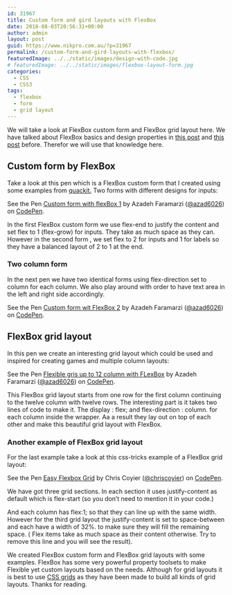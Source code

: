 ```yaml
---
id: 31967
title: Custom form and gird layouts with FlexBox
date: 2018-08-03T20:56:31+00:00
author: admin
layout: post
guid: https://www.nikpro.com.au/?p=31967
permalink: /custom-form-and-gird-layouts-with-flexbox/
featuredImage: ../../static/images/design-with-code.jpg
# featuredImage: ../../static/images/flexbox-layout-form.jpg
categories:
  - CSS
  - CSS3
tags:
  - flexbox
  - form
  - grid layout
---
```

We will take a look at FlexBox custom form and FlexBox grid layout here. We have talked about FlexBox basics and design properties in [this post](https://www.nikpro.com.au/flexbox-explained-in-a-simple-way-with-examples-part-1/) and [this post](https://www.nikpro.com.au/flexbox-explained-in-a-simple-way-with-examples-part-2/) before. Therefor we will use that knowledge here.

## Custom form by FlexBox

Take a look at this pen which is a FlexBox custom form that I created using some examples from [quackit.](https://quackit.com) Two forms with different designs for inputs:

<p data-height="600" data-theme-id="0" data-slug-hash="bjKdJZ" data-default-tab="html,result" data-user="azad6026" data-pen-title="Custom form with flexBox 1" class="codepen">
  See the Pen <a href="https://codepen.io/azad6026/pen/bjKdJZ/">Custom form with flexBox 1</a> by Azadeh Faramarzi (<a href="https://codepen.io/azad6026">@azad6026</a>) on <a href="https://codepen.io">CodePen</a>.
</p>

In the first FlexBox custom form we use flex-end to justify the content and set flex to 1 (flex-grow) for inputs. They take as much space as they can. However in the second form , we set flex to 2 for inputs and 1 for labels so they have a balanced layout of 2 to 1 at the end. 

### Two column form

In the next pen we have two identical forms using flex-direction set to column for each column. We also play around with order to have text area in the left and right side accordingly.

<p data-height="600" data-theme-id="0" data-slug-hash="GBGpve" data-default-tab="html,result" data-user="azad6026" data-pen-title="Custom form wit FlexBox 2" class="codepen">
  See the Pen <a href="https://codepen.io/azad6026/pen/GBGpve/">Custom form wit FlexBox 2</a> by Azadeh Faramarzi (<a href="https://codepen.io/azad6026">@azad6026</a>) on <a href="https://codepen.io">CodePen</a>.
</p>

## FlexBox grid layout

In this pen we create an interesting grid layout which could be used and inspired for creating games and multiple column layouts:

<p data-height="265" data-theme-id="0" data-slug-hash="oMyjPa" data-default-tab="html,result" data-user="azad6026" data-pen-title="Flexible gris up to 12 column with FLexBox" class="codepen">
  See the Pen <a href="https://codepen.io/azad6026/pen/oMyjPa/">Flexible gris up to 12 column with FLexBox</a> by Azadeh Faramarzi (<a href="https://codepen.io/azad6026">@azad6026</a>) on <a href="https://codepen.io">CodePen</a>.
</p>

This FlexBox grid layout starts from one row for the first column continuing to the twelve column with twelve rows. The interesting part is it takes two lines of code to make it. The display : flex; and flex-direction : column. for each column inside the wrapper. Aa a result they lay out on top of each other and make this beautiful grid layout with FlexBox.

### Another example of FlexBox grid layout

For the last example take a look at this css-tricks example of a FlexBox grid layout:

<p data-height="500" data-theme-id="0" data-slug-hash="bedKLV" data-default-tab="html,result" data-user="chriscoyier" data-pen-title="Easy Flexbox Grid" class="codepen">
  See the Pen <a href="https://codepen.io/chriscoyier/pen/bedKLV/">Easy Flexbox Grid</a> by Chris Coyier (<a href="https://codepen.io/chriscoyier">@chriscoyier</a>) on <a href="https://codepen.io">CodePen</a>.
</p>

We have got three grid sections. In each section it uses justify-content as default which is flex-start (so you don&#8217;t need to mention it in your code.)

And each column has flex:1; so that they can line up with the same width. However for the third grid layout the justify-content is set to space-between and each have a width of 32%. to make sure they will fill the remaining space. ( Flex items take as much space as their content otherwise. Try to remove this line and you will see the result).

We created FlexBox custom form and FlexBox grid layouts with some examples. FlexBox has some very powerful property toolsets to make Flexible yet custom layouts based on the needs. Although for grid layouts it is best to use [CSS grids](https://www.nikpro.com.au/css-grid-layout-review-with-examples-part-1/) as they have been made to build all kinds of grid layouts. Thanks for reading.